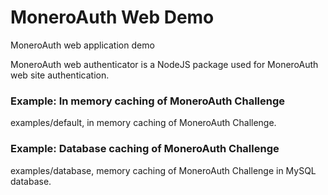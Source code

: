 # MoneroAuth Web Demo
MoneroAuth web application demo

MoneroAuth web authenticator is a NodeJS package used for MoneroAuth web site authentication.

### Example: In memory caching of MoneroAuth Challenge
examples/default, in memory caching of MoneroAuth Challenge.

### Example: Database caching of MoneroAuth Challenge  
examples/database, memory caching of MoneroAuth Challenge in MySQL database.
